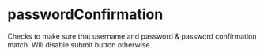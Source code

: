 # passwordConfirmation
Checks to make sure that username and password &amp; password confirmation match. Will disable submit button otherwise.

